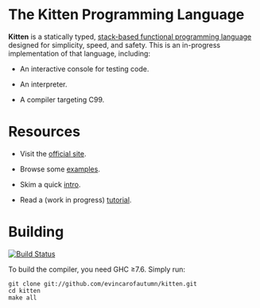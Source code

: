 # The Kitten Programming Language

**Kitten** is a statically typed, [stack-based functional programming language][concatenative] designed for simplicity, speed, and safety. This is an in-progress implementation of that language, including:

 * An interactive console for testing code.

 * An interpreter.

 * A compiler targeting C99.

# Resources

 * Visit the [official site][site].

 * Browse some [examples][examples].

 * Skim a quick [intro][intro].

 * Read a (work in progress) [tutorial][tutorial].

# Building

[![Build Status](https://travis-ci.org/evincarofautumn/kitten.png?branch=master)](https://travis-ci.org/evincarofautumn/kitten)

To build the compiler, you need GHC ≥7.6. Simply run:

```
git clone git://github.com/evincarofautumn/kitten.git
cd kitten
make all
```

[concatenative]: http://concatenative.org/
[examples]: https://github.com/evincarofautumn/kitten/tree/master/examples
[intro]: http://kittenlang.org/intro/
[site]: http://kittenlang.org/
[tutorial]: http://kittenlang.org/tutorial/
